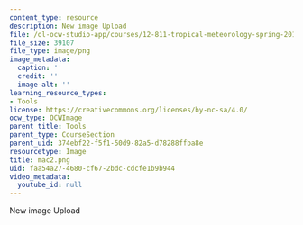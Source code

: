 ```yaml
---
content_type: resource
description: New image Upload
file: /ol-ocw-studio-app/courses/12-811-tropical-meteorology-spring-2011/faa54a274680cf672bdccdcfe1b9b944_mac2.png
file_size: 39107
file_type: image/png
image_metadata:
  caption: ''
  credit: ''
  image-alt: ''
learning_resource_types:
- Tools
license: https://creativecommons.org/licenses/by-nc-sa/4.0/
ocw_type: OCWImage
parent_title: Tools
parent_type: CourseSection
parent_uid: 374ebf22-f5f1-50d9-82a5-d78288ffba8e
resourcetype: Image
title: mac2.png
uid: faa54a27-4680-cf67-2bdc-cdcfe1b9b944
video_metadata:
  youtube_id: null
---
```

New image Upload